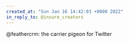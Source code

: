 ```yaml
---
created_at: "Sun Jan 16 14:42:03 +0000 2022"
in_reply_to: @insure_creators
---
```


@feathercrm: the carrier pigeon for Twitter